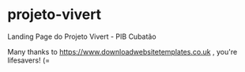 # projeto-vivert
Landing Page do Projeto Vivert - PIB Cubatão


Many thanks to https://www.downloadwebsitetemplates.co.uk , you're lifesavers! (=